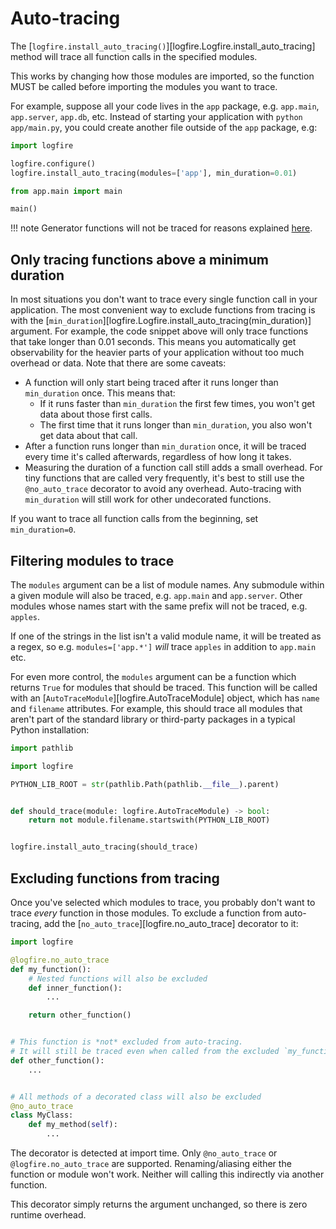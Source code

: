# Auto-tracing

The [`logfire.install_auto_tracing()`][logfire.Logfire.install_auto_tracing] method
will trace all function calls in the specified modules.

This works by changing how those modules are imported,
so the function MUST be called before importing the modules you want to trace.

For example, suppose all your code lives in the `app` package, e.g. `app.main`, `app.server`, `app.db`, etc.
Instead of starting your application with `python app/main.py`,
you could create another file outside of the `app` package, e.g:

```py title="main.py"
import logfire

logfire.configure()
logfire.install_auto_tracing(modules=['app'], min_duration=0.01)

from app.main import main

main()
```

!!! note
 Generator functions will not be traced for reasons explained [here](../../reference/advanced/generators.md).

## Only tracing functions above a minimum duration

In most situations you don't want to trace every single function call in your application.
The most convenient way to exclude functions from tracing is with the [`min_duration`][logfire.Logfire.install_auto_tracing(min_duration)] argument. For example, the code snippet above will only trace functions that take longer than 0.01 seconds.
This means you automatically get observability for the heavier parts of your application without too much overhead or data. Note that there are some caveats:

- A function will only start being traced after it runs longer than `min_duration` once. This means that:
    - If it runs faster than `min_duration` the first few times, you won't get data about those first calls.
    - The first time that it runs longer than `min_duration`, you also won't get data about that call.
- After a function runs longer than `min_duration` once, it will be traced every time it's called afterwards, regardless of how long it takes.
- Measuring the duration of a function call still adds a small overhead. For tiny functions that are called very frequently, it's best to still use the `@no_auto_trace` decorator to avoid any overhead. Auto-tracing with `min_duration` will still work for other undecorated functions.

If you want to trace all function calls from the beginning, set `min_duration=0`.

## Filtering modules to trace

The `modules` argument can be a list of module names.
Any submodule within a given module will also be traced, e.g. `app.main` and `app.server`.
Other modules whose names start with the same prefix will not be traced, e.g. `apples`.

If one of the strings in the list isn't a valid module name, it will be treated as a regex,
so e.g. `modules=['app.*']` *will* trace `apples` in addition to `app.main` etc.

For even more control, the `modules` argument can be a function which returns `True` for modules that should be traced.
This function will be called with an [`AutoTraceModule`][logfire.AutoTraceModule] object, which has `name` and
`filename` attributes. For example, this should trace all modules that aren't part of the standard library or
third-party packages in a typical Python installation:

```py
import pathlib

import logfire

PYTHON_LIB_ROOT = str(pathlib.Path(pathlib.__file__).parent)


def should_trace(module: logfire.AutoTraceModule) -> bool:
    return not module.filename.startswith(PYTHON_LIB_ROOT)


logfire.install_auto_tracing(should_trace)
```

## Excluding functions from tracing

Once you've selected which modules to trace, you probably don't want to trace *every* function in those modules.
To exclude a function from auto-tracing, add the [`no_auto_trace`][logfire.no_auto_trace] decorator to it:

```py
import logfire

@logfire.no_auto_trace
def my_function():
    # Nested functions will also be excluded
    def inner_function():
        ...

    return other_function()


# This function is *not* excluded from auto-tracing.
# It will still be traced even when called from the excluded `my_function` above.
def other_function():
    ...


# All methods of a decorated class will also be excluded
@no_auto_trace
class MyClass:
    def my_method(self):
        ...
```

The decorator is detected at import time.
Only `@no_auto_trace` or `@logfire.no_auto_trace` are supported.
Renaming/aliasing either the function or module won't work.
Neither will calling this indirectly via another function.

This decorator simply returns the argument unchanged, so there is zero runtime overhead.
